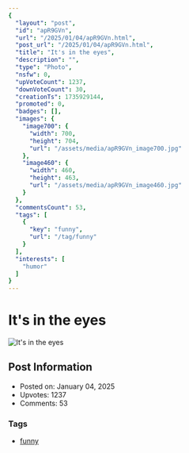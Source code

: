 ```yaml
---
{
  "layout": "post",
  "id": "apR9GVn",
  "url": "/2025/01/04/apR9GVn.html",
  "post_url": "/2025/01/04/apR9GVn.html",
  "title": "It's in the eyes",
  "description": "",
  "type": "Photo",
  "nsfw": 0,
  "upVoteCount": 1237,
  "downVoteCount": 30,
  "creationTs": 1735929144,
  "promoted": 0,
  "badges": [],
  "images": {
    "image700": {
      "width": 700,
      "height": 704,
      "url": "/assets/media/apR9GVn_image700.jpg"
    },
    "image460": {
      "width": 460,
      "height": 463,
      "url": "/assets/media/apR9GVn_image460.jpg"
    }
  },
  "commentsCount": 53,
  "tags": [
    {
      "key": "funny",
      "url": "/tag/funny"
    }
  ],
  "interests": [
    "humor"
  ]
}
---
```


# It's in the eyes

![It's in the eyes](/assets/media/apR9GVn_image700.jpg)

## Post Information

- Posted on: January 04, 2025
- Upvotes: 1237
- Comments: 53

### Tags

- [funny](/tag/funny)
